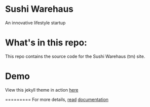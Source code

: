 Sushi Warehaus
====================

An innovative lifestyle startup

# What's in this repo:
This repo contains the source code for the Sushi Warehaus (tm) site.


# Demo

View this jekyll theme in action [here](https://aleksnavratil.github.io/sushi-warehouse)

=========
For more details, [read](https://en.wikipedia.org/wiki/Sushi) [documentation](https://en.wikipedia.org/wiki/Warehouse)
